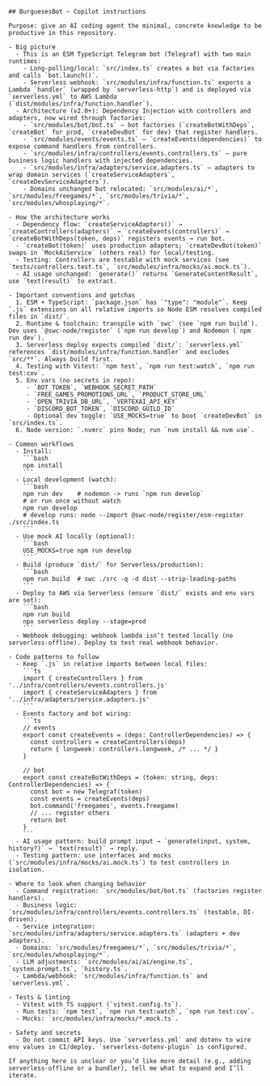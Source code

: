 ````instructions
## BurguesesBot — Copilot instructions

Purpose: give an AI coding agent the minimal, concrete knowledge to be productive in this repository.

- Big picture
  - This is an ESM TypeScript Telegram bot (Telegraf) with two main runtimes:
    - Long-polling/local: `src/index.ts` creates a bot via factories and calls `bot.launch()`.
    - Serverless webhook: `src/modules/infra/function.ts` exports a Lambda `handler` (wrapped by `serverless-http`) and is deployed via `serverless.yml` to AWS Lambda (`dist/modules/infra/function.handler`).
  - Architecture (v2.0+): Dependency Injection with controllers and adapters, now wired through factories:
    - `src/modules/bot/bot.ts` — bot factories (`createBotWithDeps`, `createBot` for prod, `createDevBot` for dev) that register handlers.
    - `src/modules/events/events.ts` — `createEvents(dependencies)` to expose command handlers from controllers.
    - `src/modules/infra/controllers/events.controllers.ts` — pure business logic handlers with injected dependencies.
    - `src/modules/infra/adapters/service.adapters.ts` — adapters to wrap domain services (`createServiceAdapters`, `createDevServiceAdapters`).
    - Domains unchanged but relocated: `src/modules/ai/*`, `src/modules/freegames/*`, `src/modules/trivia/*`, `src/modules/whosplaying/*`.

- How the architecture works
  - Dependency flow: `createServiceAdapters()` → `createControllers(adapters)` → `createEvents(controllers)` → `createBotWithDeps(token, deps)` registers events → run bot.
  - `createBot(token)` uses production adapters; `createDevBot(token)` swaps in `MockAiService` (others real) for local/testing.
  - Testing: Controllers are testable with mock services (see `tests/controllers.test.ts`, `src/modules/infra/mocks/ai.mock.ts`).
  - AI usage unchanged: `generate()` returns `GenerateContentResult`, use `text(result)` to extract.

- Important conventions and gotchas
  1. ESM + TypeScript: `package.json` has `"type": "module"`. Keep `.js` extensions on all relative imports so Node ESM resolves compiled files in `dist/`.
  2. Runtime & toolchain: transpile with `swc` (see `npm run build`). Dev uses `@swc-node/register` (`npm run develop`) and Nodemon (`npm run dev`).
  3. Serverless deploy expects compiled `dist/`: `serverless.yml` references `dist/modules/infra/function.handler` and excludes `src/**`. Always build first.
  4. Testing with Vitest: `npm test`, `npm run test:watch`, `npm run test:cov`.
  5. Env vars (no secrets in repo):
     - `BOT_TOKEN`, `WEBHOOK_SECRET_PATH`
     - `FREE_GAMES_PROMOTIONS_URL`, `PRODUCT_STORE_URL`
     - `OPEN_TRIVIA_DB_URL`, `VERTEXAI_API_KEY`
     - `DISCORD_BOT_TOKEN`, `DISCORD_GUILD_ID`
     - Optional dev toggle: `USE_MOCKS=true` to boot `createDevBot` in `src/index.ts`.
  6. Node version: `.nvmrc` pins Node; run `nvm install && nvm use`.

- Common workflows
  - Install:
    ```bash
    npm install
    ```
  - Local development (watch):
    ```bash
    npm run dev    # nodemon -> runs `npm run develop`
    # or run once without watch
    npm run develop
    # develop runs: node --import @swc-node/register/esm-register ./src/index.ts
    ```
  - Use mock AI locally (optional):
    ```bash
    USE_MOCKS=true npm run develop
    ```
  - Build (produce `dist/` for Serverless/production):
    ```bash
    npm run build  # swc ./src -q -d dist --strip-leading-paths
    ```
  - Deploy to AWS via Serverless (ensure `dist/` exists and env vars are set):
    ```bash
    npm run build
    npx serverless deploy --stage=prod
    ```
  - Webhook debugging: webhook lambda isn’t tested locally (no serverless-offline). Deploy to test real webhook behavior.

- Code patterns to follow
  - Keep `.js` in relative imports between local files:
    ```ts
    import { createControllers } from '../infra/controllers/events.controllers.js'
    import { createServiceAdapters } from '../infra/adapters/service.adapters.js'
    ```
  - Events factory and bot wiring:
    ```ts
    // events
    export const createEvents = (deps: ControllerDependencies) => {
      const controllers = createControllers(deps)
      return { longweek: controllers.longweek, /* ... */ }
    }

    // bot
    export const createBotWithDeps = (token: string, deps: ControllerDependencies) => {
      const bot = new Telegraf(token)
      const events = createEvents(deps)
      bot.command('freegames', events.freegame)
      // ... register others
      return bot
    }
    ```
  - AI usage pattern: build prompt input → `generate(input, system, history?)` → `text(result)` → reply.
  - Testing pattern: use interfaces and mocks (`src/modules/infra/mocks/ai.mock.ts`) to test controllers in isolation.

- Where to look when changing behavior
  - Command registration: `src/modules/bot/bot.ts` (factories register handlers).
  - Business logic: `src/modules/infra/controllers/events.controllers.ts` (testable, DI-driven).
  - Service integration: `src/modules/infra/adapters/service.adapters.ts` (adapters + dev adapters).
  - Domains: `src/modules/freegames/*`, `src/modules/trivia/*`, `src/modules/whosplaying/*`.
  - LLM adjustments: `src/modules/ai/ai/engine.ts`, `system.prompt.ts`, `history.ts`.
  - Lambda/webhook: `src/modules/infra/function.ts` and `serverless.yml`.

- Tests & linting
  - Vitest with TS support (`vitest.config.ts`).
  - Run tests: `npm test`, `npm run test:watch`, `npm run test:cov`.
  - Mocks: `src/modules/infra/mocks/*.mock.ts`.

- Safety and secrets
  - Do not commit API keys. Use `serverless.yml` and dotenv to wire env values in CI/deploy. `serverless-dotenv-plugin` is configured.

If anything here is unclear or you’d like more detail (e.g., adding serverless-offline or a bundler), tell me what to expand and I’ll iterate.
